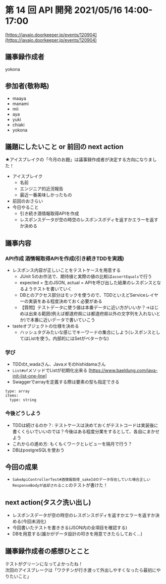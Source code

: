 # 第 14 回 API 開発 2021/05/16 14:00-17:00

[https://javajo.doorkeeper.jp/events/120904](https://javajo.doorkeeper.jp/events/120904)

## 議事録作成者
yokona

## 参加者(敬称略)
- maaya
- manami
- mii
- aya
- yuki
- chiaki
- yokona

## 議題にしたいこと or 前回の next action

★アイスブレイクの「今月のお題」は議事録作成者が決定する方向になりました！

- アイスブレイク
  - 名前
  - エンジニア的近況報告
  - 最近一番美味しかったもの
- 前回のおさらい
- 今日やること
  - 引き続き酒情報取得APIを作成
  - レスポンスデータが空の時空のレスポンスボディを返すかエラーを返すか決める
 
## 議事内容

### API作成 酒情報取得APIを作成(引き続きTDDを実践)
- レスポンス内容が正しいことをテストケースを用意する
    - JUnit 5のお作法で、期待値と実際の値の比較は`assertEquals`で行う
    - expected = 生のJSON, actual = APIを呼び出した結果のレスポンスとなるようテストを書いていく
    - DBとのアクセス部分はモックを使うので、TDDといえどServiceレイヤーの実装をある程度決めておく必要がある
    - 【質問】テストデータに使う値は本番データに近い方がいいか？→はじめは出来る範囲(例えば都道府県には都道府県以外の文字列を入れないとか)で本番に近いデータで書いていこう
- tasteオブジェクトの仕様を決める
    - ハッシュタグみたいな感じでキーワードの集合にしよう(レスポンスとしてはListを使う。内部的にはSetがベターかな)

### 学び
- TDDのt_wadaさん、Javaメモのhishidamaさん
- `List#of`メソッドでListが初期化出来る [https://www.baeldung.com/java-init-list-one-line]
- Swaggerでarrayを定義する際は要素の型も指定できる

```
type: array
items:
  type: string
```

### 今後どうしよう
- TDDは続けるのか？: テストケースは決めておくがテストコードは実装後に書くくらいでいいのでは？今後はある程度分業をするとして、各自にまかせよう
- これからの進め方: もくもくワークとレビューを隔月で行う？
- DBはpostgreSQLを使おう


## 今回の成果
- `SakeApiControllerTest#酒情報取得_sakeIdのデータ存在していた場合正しいResponseBodyが返却されること`のテストが書けた！

## next action(タスク洗い出し)
- レスポンスデータが空の時空のレスポンスボディを返すかエラーを返すか決める(今回未消化)
- 今回書いたテストを書ききる(JSON内の全項目を確認する)
- DBを用意する(誰かがデータ設計の叩きを用意できたらしておく…)

## 議事録作成者の感想ひとこと
テストがグリーンになってよかったね！  
次回のアイスブレークは「ワクチンが行き渡って外出しやすくなったら最初にやりたいこと」